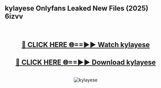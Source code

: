 <h2>kylayese Onlyfans Leaked New Files (2025) 6izvv</h2>
<br>
<div align="center">
<h2><a href="https://mediafiles.top/kylayese&ref=git" rel="nofollow">🔴 CLICK HERE 🌐==►► Watch kylayese</a></h2>
<h2><a href="https://mediafiles.top/kylayese&ref=git" rel="nofollow">🔴 CLICK HERE 🌐==►► Download kylayese</a></h2>
<br>
<a href="https://mediafiles.top/kylayese&ref=git" rel="nofollow" data-target="animated-image.originalLink"><img src="https://i.ibb.co.com/xMMVF88/686577567.gif" alt="kylayese" style="max-width: 100%; display: inline-block;" data-target="animated-image.originalImage"></a>
</div>
<br>
<br>